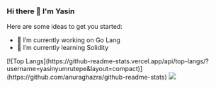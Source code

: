 ### Hi there 👋 I'm Yasin



Here are some ideas to get you started:

- 🔭 I’m currently working on Go Lang
- 🌱 I’m currently learning Solidity

<picture>
[![Top Langs](https://github-readme-stats.vercel.app/api/top-langs/?username=yasinyumrutepe&layout=compact)](https://github.com/anuraghazra/github-readme-stats)
 </picture>
<picture>
<source 
  srcset="https://github-readme-stats.vercel.app/api?username=yasinyumrutepe&show_icons=true&theme=dark"
  media="(prefers-color-scheme: dark)"
/>
<source
  srcset="https://github-readme-stats.vercel.app/api?username=yasinyumrutepe&show_icons=true"
  media="(prefers-color-scheme: light), (prefers-color-scheme: no-preference)"
/>
<img src="https://github-readme-stats.vercel.app/api?username=yasinyumrutepe&show_icons=true" />
</picture>
